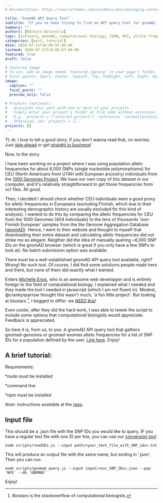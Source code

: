 ```yaml
---
# Documentation: https://sourcethemes.com/academic/docs/managing-content/

title: "GnomAD API Query Tool"
subtitle: "If you've been trying to find an API query tool for gnomAD, you found it!"
summary: ""
authors: [Bárbara Bitarello]
tags: [software, gnomAD, computational biology, JSON, API, allele frequencies, tutorial]
categories: [post, tutorial]
date: 2020-07-21T19:09:57-04:00
lastmod: 2020-07-21T19:09:57-04:00
featured: true
draft: false

# Featured image
# To use, add an image named `featured.jpg/png` to your page's folder.
# Focal points: Smart, Center, TopLeft, Top, TopRight, Left, Right, BottomLeft, Bottom, BottomRight.
image:
  caption: ""
  focal_point: ""
  preview_only: false

# Projects (optional).
#   Associate this post with one or more of your projects.
#   Simply enter your project's folder or file name without extension.
#   E.g. `projects = ["internal-project"]` references `content/project/deep-learning/index.md`.
#   Otherwise, set `projects = []`.
projects: []
---
```

Tl; dr, I love to tell a good story. If you don't wanna read that, no worries. Just [skip ahead](#a-brief-tutorial) or get [straight to business](https://github.com/crankysparrow/computationalbio)!

Now, to the story. 

I have been working on a project where I was using population allelic frequencies for about 6,000 SNPs (single nucleotide polymorphisms) for CEU (North Americans from UTAH with European ancestry) individuals from the [1000 Genomes Project](https://www.internationalgenome.org/faq/what-do-your-population-codes-ceu-or-tsi-mean/). We have our own copy of this dataset in our computer, and it's relatively straightforward to get those frequencies from vcf files. All good.

Then, I decided I should check whether CEU individuals were a good proxy for allelic frequencies in Europeans (excluding Finnish, which due to their interesting demographic history are usually excluded for this kind of analysis). I wanted to do this by comparing the allelic frequencies for CEU from the 1000 Genomes (404 individuals) to the tens of thousands 'non-Finnish European' samples from the the Genome Aggregation Database ([gnomAD](https://gnomad.broadinstitute.org/)). Hence, I went to their website and thought to myself that downloading their entire dataset and calculating allelic frequencies did not strike me as elegant. Neigther did the idea of manually quering ~6,000 SNP IDs on the gnomAD browser (which is great if you only have a few SNPs to look at). No batch submission option was available.

There must be a well-established gnomAD API query tool available, right? Wrong! No such tool. Of course, I did find some solutions people made here and there, but none of them did exactly what I wanted.

Enters [Michelle Enos](https://michelleenos.com), who is an awesome web developper and is entirely foreign to the field of computational biology. I explained what I needed and they made the tool I needed in javascript (which I am not fluent in). Modest, @crankysparrow thought this wasn't much, 'a fun little project'. But looking at biostars [^1], I begged to differ: we [*NEED* this](https://www.biostars.org/p/375279/)!

Even cooler, after they did the hard work, I was able to tweek the script to include some options that computational biologists would appreciate. Feedback is appreciated. 

So here it is, from us, to you. A gnomAD API query tool that gathers gnomad-genomes or gnomad-exomes allelic frequencies for a list of SNP IDs for a population defined by the user. [Link here](https://github.com/crankysparrow/computationalbio). Enjoy!

##
[^1]: Biostars is the stackoverflow of computational biologists. 

## A brief tutorial:

Requirements:

*node must be installed 

*command line

*npm must be installed

*Note*: instructions available at the [repo](https://github.com/crankysparrow/computationalbio).


## Input file

This should be a .json file with the SNP IDs you would like to query. IF you have a regular text file with one ID per line, you can use our [conversion tool](https://github.com/crankysparrow/computationalbio/blob/master/scripts/readIDs.js):

```
node scripts/readIDs.js --input path/<your_text_file_with_SNP_ids>.txt
```

This will produce an output file with the same name, but ending in '.json'. Then you can run:

```
node scripts/gnomad_query.js --input input/<our_SNP_IDs>.json --pop 'NFE' --db 'GNOMAD'
```

Enjoy!


